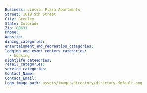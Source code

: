 ```yaml
---
Business: Lincoln Plaza Apartments
Street: 1018 9th Street
City: Greeley
State: Colorado
Zip: 80631
Phone:
Website:
dining_categories:
entertainment_and_recreation_categories:
lodging_and_event_centers_categories:
  - housing
nightlife_categories:
retail_categories:
service_categories:
Contact_Name:
Contact_Email:
Logo_image_path: assets/images/directory/directory-default.png
---
```



